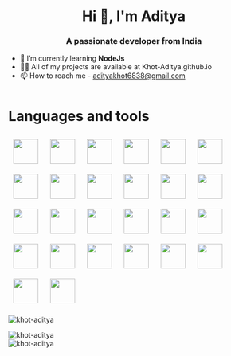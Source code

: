 <link rel="preconnect" href="https://fonts.googleapis.com">
<link rel="preconnect" href="https://fonts.gstatic.com" crossorigin>
<link href="https://fonts.googleapis.com/css2?family=Tajawal:wght@300&display=swap" rel="stylesheet">

<h1 align="center" class="header">Hi 👋, I'm Aditya</h1>
<h3 align="center" >A passionate developer from India</h3>

- 🌱 I’m currently learning **NodeJs**
- 👨‍💻 All of my projects are available at Khot-Aditya.github.io
- 📫 How to reach me - adityakhot6838@gmail.com


<h1 style="margin-top:50px">Languages and tools</h1>
<span style="flex">
<!-- completed -->
<!-- mobile development -->
<img width="50" style="margin:10px" src="https://cdn.jsdelivr.net/gh/devicons/devicon/icons/android/android-original-wordmark.svg" />
<img width="50" style="margin:10px" src="https://cdn.jsdelivr.net/gh/devicons/devicon/icons/androidstudio/androidstudio-original.svg" />
<!-- IDEs -->
<img  width="50" style="margin:10px" src="https://cdn.jsdelivr.net/gh/devicons/devicon/icons/vscode/vscode-original.svg" />
<img  width="50" style="margin:10px" src="https://cdn.jsdelivr.net/gh/devicons/devicon/icons/atom/atom-original-wordmark.svg" />
<img  width="50" style="margin:10px" src="https://cdn.jsdelivr.net/gh/devicons/devicon/icons/intellij/intellij-original.svg" />
<!-- frontend languages -->
<img  width="50" style="margin:10px" src="https://cdn.jsdelivr.net/gh/devicons/devicon/icons/css3/css3-original.svg" />
<img  width="50" style="margin:10px" src="https://cdn.jsdelivr.net/gh/devicons/devicon/icons/html5/html5-original.svg" />
<img  width="50" style="margin:10px" src="https://cdn.jsdelivr.net/gh/devicons/devicon/icons/javascript/javascript-original.svg" />
<img  width="50" style="margin:10px" src="https://cdn.jsdelivr.net/gh/devicons/devicon/icons/typescript/typescript-original.svg" />
<img  width="50" style="margin:10px" src="https://cdn.jsdelivr.net/gh/devicons/devicon/icons/jquery/jquery-original.svg" />
<!-- frontend frameworks -->
<img  width="50" style="margin:10px" src="https://cdn.jsdelivr.net/gh/devicons/devicon/icons/tailwindcss/tailwindcss-plain.svg" />
<img  width="50" style="margin:10px" src="https://cdn.jsdelivr.net/gh/devicons/devicon/icons/react/react-original.svg" />
<img  width="50" style="margin:10px" src="https://cdn.jsdelivr.net/gh/devicons/devicon/icons/angularjs/angularjs-original.svg" />
<!-- programing languages -->
<img  width="50" style="margin:10px" src="https://cdn.jsdelivr.net/gh/devicons/devicon/icons/c/c-original.svg" />
<img  width="50" style="margin:10px" src="https://cdn.jsdelivr.net/gh/devicons/devicon/icons/cplusplus/cplusplus-original.svg" />
<img  width="50" style="margin:10px" src="https://cdn.jsdelivr.net/gh/devicons/devicon/icons/java/java-original.svg" />
<!-- design tools -->
<img  width="50" style="margin:10px" src="https://cdn.jsdelivr.net/gh/devicons/devicon/icons/figma/figma-original.svg" />
<img  width="50" style="margin:10px" src="https://cdn.jsdelivr.net/gh/devicons/devicon/icons/mysql/mysql-original.svg" />
<img  width="50" style="margin:10px" src="https://cdn.jsdelivr.net/gh/devicons/devicon/icons/sqlite/sqlite-original.svg" />
<img  width="50" style="margin:10px" src="https://cdn.jsdelivr.net/gh/devicons/devicon/icons/npm/npm-original-wordmark.svg" />
<img  width="50" style="margin:10px" src="https://cdn.jsdelivr.net/gh/devicons/devicon/icons/spring/spring-original.svg" />
<img  width="50" style="margin:10px" src="https://cdn.jsdelivr.net/gh/devicons/devicon/icons/firebase/firebase-plain.svg" />
<img  width="50" style="margin:10px" src="https://cdn.jsdelivr.net/gh/devicons/devicon/icons/git/git-original.svg" />
<img  width="50" style="margin:10px" src="https://cdn.jsdelivr.net/gh/devicons/devicon/icons/github/github-original-wordmark.svg" />
<img  width="50" style="margin:10px" src="https://cdn.jsdelivr.net/gh/devicons/devicon/icons/processing/processing-original.svg" />
<img  width="50" style="margin:10px" src="https://cdn.jsdelivr.net/gh/devicons/devicon/icons/arduino/arduino-original.svg" />
<!-- to learn next -->
<span>
<!-- <img  width="50" style="margin:10px" src="https://cdn.jsdelivr.net/gh/devicons/devicon/icons/nodejs/nodejs-original.svg" />
<img  width="50" style="margin:10px" src="https://cdn.jsdelivr.net/gh/devicons/devicon/icons/sass/sass-original.svg" />
<img  width="50" style="margin:10px" src="https://cdn.jsdelivr.net/gh/devicons/devicon/icons/mongodb/mongodb-original.svg" />
<img  width="50" style="margin:10px" src="https://cdn.jsdelivr.net/gh/devicons/devicon/icons/babel/babel-original.svg" />
<img  width="50" style="margin:10px" src="https://cdn.jsdelivr.net/gh/devicons/devicon/icons/yarn/yarn-original.svg" />
<img  width="50" style="margin:10px" src="https://cdn.jsdelivr.net/gh/devicons/devicon/icons/coffeescript/coffeescript-original.svg" />
<img  width="50" style="margin:10px" src="https://cdn.jsdelivr.net/gh/devicons/devicon/icons/threejs/threejs-original.svg" />
<img  width="50" style="margin:10px" src="https://cdn.jsdelivr.net/gh/devicons/devicon/icons/dart/dart-original.svg" />
<img  width="50" style="margin:10px" src="https://cdn.jsdelivr.net/gh/devicons/devicon/icons/flutter/flutter-original.svg" />
<img  width="50" style="margin:10px" src="https://cdn.jsdelivr.net/gh/devicons/devicon/icons/wordpress/wordpress-plain.svg" />
<img  width="50" style="margin:10px" src="https://cdn.jsdelivr.net/gh/devicons/devicon/icons/webflow/webflow-original.svg" />
<img  width="50" style="margin:10px" src="https://cdn.jsdelivr.net/gh/devicons/devicon/icons/woocommerce/woocommerce-original.svg" /> -->

</span>
</span>

<img  src="https://komarev.com/ghpvc/?username=khot-aditya&label=Profile%20views&color=0e75b6&style=flat"
    alt="khot-aditya" />
<br>
<img src="https://github-readme-stats.vercel.app/api/top-langs?username=khot-aditya&show_icons=true&locale=en&layout=compact"
    alt="" />
<br>

<img align="center" src="https://github-readme-stats.vercel.app/api?username=khot-aditya&show_icons=true&locale=en"
    alt="khot-aditya" />
<br>
<img align="center" src="https://github-readme-streak-stats.herokuapp.com/?user=khot-aditya&" alt="khot-aditya" />

